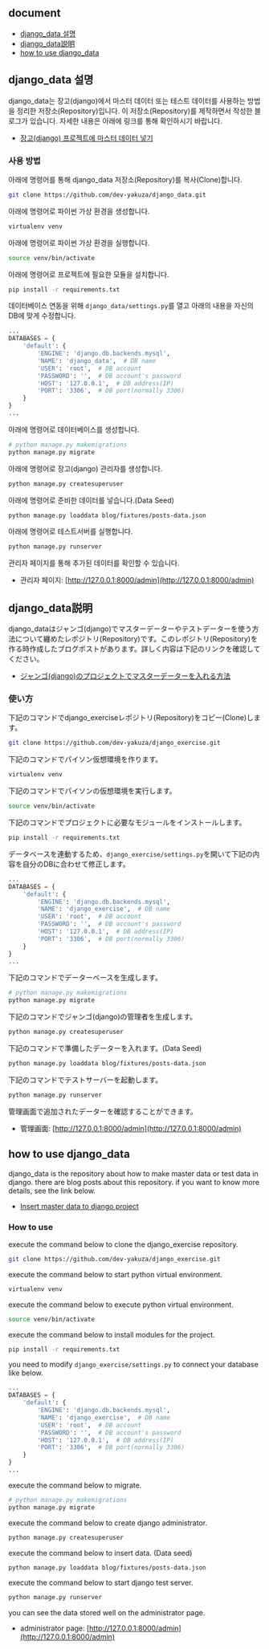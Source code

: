 ## document
- [django_data 설명](#django_data-설명)
- [django_data説明](#django_data説明)
- [how to use django_data](#how-to-use-django_data)

## django_data 설명
django_data는 장고(django)에서 마스터 데이터 또는 테스트 데이터를 사용하는 방법을 정리한 저장소(Repository)입니다. 이 저장소(Repository)를 제작하면서 작성한 블로그가 있습니다. 자세한 내용은 아래에 링크를 통해 확인하시기 바랍니다.

- [장고(django) 프로젝트에 마스터 데이터 넣기](https://dev-yakuza.github.io/ko/django/data-seed/)

### 사용 방법
아래에 명령어를 통해 django_data 저장소(Repository)를 복사(Clone)합니다.

```bash
git clone https://github.com/dev-yakuza/django_data.git
```

아래에 명령어로 파이썬 가상 환경을 생성합니다.

```bash
virtualenv venv
```

아래에 명령어로 파이썬 가상 환경을 실행합니다.

```bash
source venv/bin/activate
```

아래에 명령어로 프로젝트에 필요한 모듈을 설치합니다.

```bash
pip install -r requirements.txt
```

데이터베이스 연동을 위해 `django_data/settings.py`를 열고 아래의 내용을 자신의 DB에 맞게 수정합니다.

```python
...
DATABASES = {
    'default': {
        'ENGINE': 'django.db.backends.mysql',
        'NAME': 'django_data',  # DB name
        'USER': 'root',  # DB account
        'PASSWORD': '',  # DB account's password
        'HOST': '127.0.0.1',  # DB address(IP)
        'PORT': '3306',  # DB port(normally 3306)
    }
}
...
```

아래에 명령어로 데이터베이스를 생성합니다.

```bash
# python manage.py makemigrations
python manage.py migrate
```

아래에 명령어로 장고(django) 관리자를 생성합니다.

```bash
python manage.py createsuperuser
```

아래에 명령어로 준비한 데이터를 넣습니다.(Data Seed)

```bash
python manage.py loaddata blog/fixtures/posts-data.json
```

아래에 명령어로 테스트서버를 실행합니다.

```bash
python manage.py runserver
```

관리자 페이지를 통해 추가된 데이터를 확인할 수 있습니다.

- 관리자 페이지: [http://127.0.0.1:8000/admin](http://127.0.0.1:8000/admin)


## django_data説明
django_dataはジャンゴ(django)でマスターデーターやテストデーターを使う方法について纏めたレポジトリ(Repository)です。このレポジトリ(Repository)を作る時作成したブログポストがあります。詳しく内容は下記のリンクを確認してください。

- [ジャンゴ(django)のプロジェクトでマスターデーターを入れる方法](https://dev-yakuza.github.io/django/data-seed/)

### 使い方
下記のコマンドでdjango_exerciseレポジトリ(Repository)をコピー(Clone)します。

```bash
git clone https://github.com/dev-yakuza/django_exercise.git
```

下記のコマンドでパイソン仮想環境を作ります。

```bash
virtualenv venv
```

下記のコマンドでパイソンの仮想環境を実行します。

```bash
source venv/bin/activate
```

下記のコマンドでプロジェクトに必要なモジュールをインストールします。

```bash
pip install -r requirements.txt
```

データベースを連動するため、`django_exercise/settings.py`を開いて下記の内容を自分のDBに合わせて修正します。

```python
...
DATABASES = {
    'default': {
        'ENGINE': 'django.db.backends.mysql',
        'NAME': 'django_exercise',  # DB name
        'USER': 'root',  # DB account
        'PASSWORD': '',  # DB account's password
        'HOST': '127.0.0.1',  # DB address(IP)
        'PORT': '3306',  # DB port(normally 3306)
    }
}
...
```

下記のコマンドでデーターベースを生成します。

```bash
# python manage.py makemigrations
python manage.py migrate
```

下記のコマンドでジャンゴ(django)の管理者を生成します。

```bash
python manage.py createsuperuser
```

下記のコマンドで準備したデーターを入れます。(Data Seed)

```bash
python manage.py loaddata blog/fixtures/posts-data.json
```

下記のコマンドでテストサーバーを起動します。

```bash
python manage.py runserver
```

管理画面で追加されたデーターを確認することができます。

- 管理画面: [http://127.0.0.1:8000/admin](http://127.0.0.1:8000/admin)

## how to use django_data
django_data is the repository about how to make master data or test data in django. there are blog posts about this repository. if you want to know more details, see the link below.

- [Insert master data to django project](https://dev-yakuza.github.io/en/django/data-seed/)

### How to use
execute the command below to clone the django_exercise repository.

```bash
git clone https://github.com/dev-yakuza/django_exercise.git
```

execute the command below to start python virtual environment.

```bash
virtualenv venv
```

execute the command below to execute python virtual environment.

```bash
source venv/bin/activate
```

execute the command below to install modules for the project.

```bash
pip install -r requirements.txt
```

you need to modify `django_exercise/settings.py` to connect your database like below.

```python
...
DATABASES = {
    'default': {
        'ENGINE': 'django.db.backends.mysql',
        'NAME': 'django_exercise',  # DB name
        'USER': 'root',  # DB account
        'PASSWORD': '',  # DB account's password
        'HOST': '127.0.0.1',  # DB address(IP)
        'PORT': '3306',  # DB port(normally 3306)
    }
}
...
```

execute the command below to migrate.

```bash
# python manage.py makemigrations
python manage.py migrate
```

execute the command below to create django administrator.

```bash
python manage.py createsuperuser
```

execute the command below to insert data. (Data seed)

```bash
python manage.py loaddata blog/fixtures/posts-data.json
```

execute the command below to start django test server.

```bash
python manage.py runserver
```

you can see the data stored well on the administrator page.

- administrator page: [http://127.0.0.1:8000/admin](http://127.0.0.1:8000/admin)